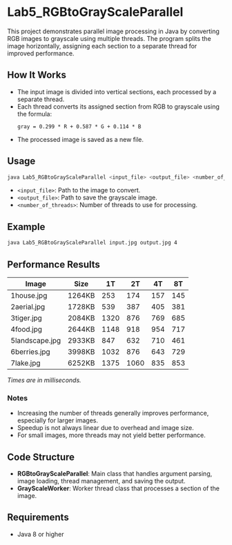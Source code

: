 # Lab5_RGBtoGrayScaleParallel

This project demonstrates parallel image processing in Java by converting RGB images to grayscale using multiple threads. The program splits the image horizontally, assigning each section to a separate thread for improved performance.

## How It Works

- The input image is divided into vertical sections, each processed by a separate thread.
- Each thread converts its assigned section from RGB to grayscale using the formula:
    ```
    gray = 0.299 * R + 0.587 * G + 0.114 * B
    ```
- The processed image is saved as a new file.

## Usage

```sh
java Lab5_RGBtoGrayScaleParallel <input_file> <output_file> <number_of_threads>
```

- `<input_file>`: Path to the image to convert.
- `<output_file>`: Path to save the grayscale image.
- `<number_of_threads>`: Number of threads to use for processing.

## Example

```sh
java Lab5_RGBtoGrayScaleParallel input.jpg output.jpg 4
```

## Performance Results

| Image            | Size   | 1T   | 2T   | 4T   | 8T   |
|------------------|--------|------|------|------|------|
| 1house.jpg       | 1264KB | 253  | 174  | 157  | 145  |
| 2aerial.jpg      | 1728KB | 539  | 387  | 405  | 381  |
| 3tiger.jpg       | 2084KB | 1320 | 876  | 769  | 685  |
| 4food.jpg        | 2644KB | 1148 | 918  | 954  | 717  |
| 5landscape.jpg   | 2933KB | 847  | 632  | 710  | 461  |
| 6berries.jpg     | 3998KB | 1032 | 876  | 643  | 729  |
| 7lake.jpg        | 6252KB | 1375 | 1060 | 835  | 853  |

*Times are in milliseconds.*

### Notes

- Increasing the number of threads generally improves performance, especially for larger images.
- Speedup is not always linear due to overhead and image size.
- For small images, more threads may not yield better performance.

## Code Structure

- **RGBtoGrayScaleParallel**: Main class that handles argument parsing, image loading, thread management, and saving the output.
- **GrayScaleWorker**: Worker thread class that processes a section of the image.

## Requirements

- Java 8 or higher
